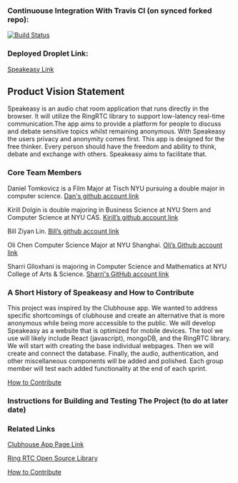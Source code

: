 ### Continuouse Integration With Travis CI (on synced forked repo):
[![Build Status](https://travis-ci.com/dtomkovicz/project-setup-team-baliton-portal-speakeasy.svg?branch=master)](https://travis-ci.com/dtomkovicz/project-setup-team-baliton-portal-speakeasy)

### Deployed Droplet Link:
[Speakeasy Link](http://159.65.182.78:3000/)

## Product Vision Statement
Speakeasy is an audio chat room application that runs directly in the browser. It will utilize the RingRTC library to support low-latency real-time communication.The app aims to provide a platform for people to discuss and debate sensitive topics whilst remaining anonymous. With Speakeasy the users privacy and anonymity comes first. This app is designed for the free thinker. Every person should have the freedom and ability to think, debate and exchange with others. Speakeasy aims to facilitate that. 

### Core Team Members
Daniel Tomkovicz is a Film Major at Tisch NYU pursuing a double major in computer science.
[Dan's github account link](https://github.com/dtomkovicz) 

Kirill Dolgin is double majoring in Business Science at NYU Stern and Computer Science at NYU CAS.
[Kirill’s github account link](https://github.com/KirDolgin)

Bill Ziyan Lin. 
[Bill’s github account link](https://github.com/CH33ZED)

Oli Chen Computer Science Major at NYU Shanghai.
[Oli’s Github account link](https://github.com/solidstatechen)

Sharri Glloxhani is majoring in Computer Science and Mathematics at NYU College of Arts & Science. 
[Sharri's GitHub account link](https://github.com/SharriGlloxhani)

### A Short History of Speakeasy and How to Contribute
This project was inspired by the Clubhouse app. We wanted to address specific shortcomings of clubhouse and create an alternative that is more anonymous while being more accessible to the public. We will develop Speakeasy as a website that is optimized for mobile devices. The tool we use will likely include React (javascript), mongoDB, and the RingRTC library. We will start with creating the base individual webpages. Then we will create and connect the database. Finally, the audio, authentication, and other miscellaneous components will be added and polished. Each group member will test each added functionality at the end of each sprint. 

[How to Contribute](https://github.com/agile-dev-assignments/project-setup-team-baliton-portal-speakeasy/blob/master/CONTRIBUTING.md)

### Instructions for Building and Testing The Project (to do at later date)
### Related Links
[Clubhouse App Page Link](https://apps.apple.com/us/app/clubhouse-drop-in-audio-chat/id1503133294)

[Ring RTC Open Source Library](https://github.com/signalapp/ringrtc)

[How to Contribute](https://github.com/agile-dev-assignments/project-setup-team-baliton-portal-speakeasy/blob/master/CONTRIBUTING.md)

